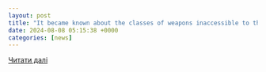 ```yaml
---
layout: post
title: "It became known about the classes of weapons inaccessible to the Armed Forces at the disposal of the Armed Forces of the Russian Federation - Oreanda-News"
date: 2024-08-08 05:15:38 +0000
categories: [news]
---
```


[Читати далі](https://www.oreanda-news.com/en/v_mire/it-became-known-about-the-classes-of-weapons-inaccessible-to-the-armed-forces-at-/article1524407/)
